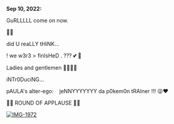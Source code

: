**Sep 10, 2022:**

GuRLLLLL come on now. 

🤦‍♀️ 

did U reaLLY tHiNK... 

! we w3r3 > finIsHeD . ???  💕 💋

Ladies and gentlemen 🤵‍♀️🤵‍♂️

iNTr0DuciNG...

pAULA's alter-ego: &nbsp; &nbsp;jeNNYYYYYYY da p0kem0n tRAIner !!! 😜❤️

👏👏 ROUND OF APPLAUSE 👏👏 

<a href="https://ibb.co/cLpqcdL"><img src="https://i.ibb.co/Vmh6W8m/IMG-1972.jpg" alt="IMG-1972" border="0"></a>
